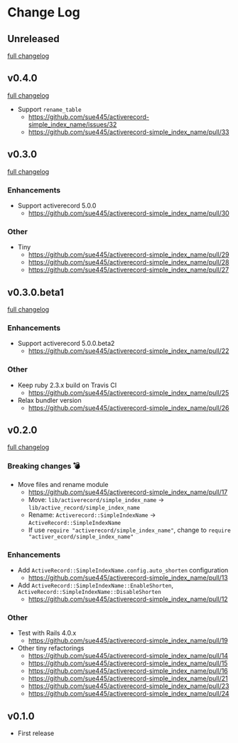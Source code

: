 # Change Log

## Unreleased
[full changelog](http://github.com/sue445/activerecord-simple_index_name/compare/v0.4.0...master)

## v0.4.0
[full changelog](http://github.com/sue445/activerecord-simple_index_name/compare/v0.3.0...v0.4.0)

* Support `rename_table`
  * https://github.com/sue445/activerecord-simple_index_name/issues/32
  * https://github.com/sue445/activerecord-simple_index_name/pull/33

## v0.3.0
[full changelog](http://github.com/sue445/activerecord-simple_index_name/compare/v0.3.0.beta1...v0.3.0)

### Enhancements
* Support activerecord 5.0.0
  * https://github.com/sue445/activerecord-simple_index_name/pull/30

### Other
* Tiny 
  * https://github.com/sue445/activerecord-simple_index_name/pull/29
  * https://github.com/sue445/activerecord-simple_index_name/pull/28
  * https://github.com/sue445/activerecord-simple_index_name/pull/27

## v0.3.0.beta1
[full changelog](http://github.com/sue445/activerecord-simple_index_name/compare/v0.2.0...v0.3.0.beta1)

### Enhancements
* Support activerecord 5.0.0.beta2
  * https://github.com/sue445/activerecord-simple_index_name/pull/22
  
### Other
* Keep ruby 2.3.x build on Travis CI
  * https://github.com/sue445/activerecord-simple_index_name/pull/25
* Relax bundler version
  * https://github.com/sue445/activerecord-simple_index_name/pull/26

## v0.2.0
[full changelog](http://github.com/sue445/activerecord-simple_index_name/compare/v0.1.0...v0.2.0)

### Breaking changes :bomb:
* Move files and rename module
  * https://github.com/sue445/activerecord-simple_index_name/pull/17
  * Move: `lib/activerecord/simple_index_name` -> `lib/active_record/simple_index_name`
  * Rename: `Activerecord::SimpleIndexName` -> `ActiveRecord::SimpleIndexName`
  * If use `require "activerecord/simple_index_name"`, change to `require "activer_ecord/simple_index_name"`

### Enhancements
* Add `ActiveRecord::SimpleIndexName.config.auto_shorten` configuration
  * https://github.com/sue445/activerecord-simple_index_name/pull/13
* Add `ActiveRecord::SimpleIndexName::EnableShorten`, `ActiveRecord::SimpleIndexName::DisableShorten`
  * https://github.com/sue445/activerecord-simple_index_name/pull/12

### Other
* Test with Rails 4.0.x
  * https://github.com/sue445/activerecord-simple_index_name/pull/19
* Other tiny refactorings 
  * https://github.com/sue445/activerecord-simple_index_name/pull/14
  * https://github.com/sue445/activerecord-simple_index_name/pull/15
  * https://github.com/sue445/activerecord-simple_index_name/pull/16
  * https://github.com/sue445/activerecord-simple_index_name/pull/21
  * https://github.com/sue445/activerecord-simple_index_name/pull/23
  * https://github.com/sue445/activerecord-simple_index_name/pull/24
  
## v0.1.0
* First release
